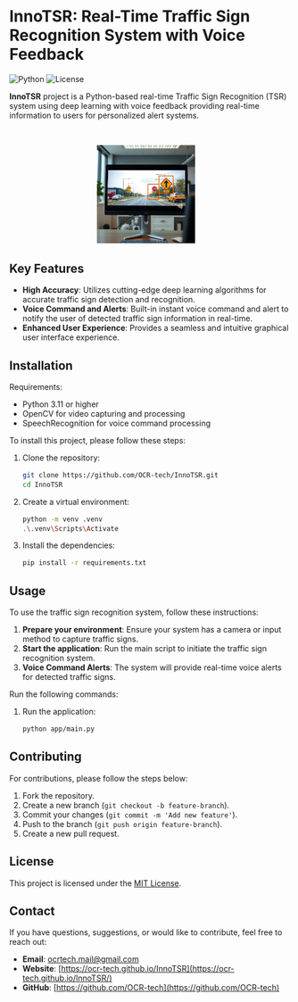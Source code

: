# InnoTSR: Real-Time Traffic Sign Recognition System with Voice Feedback

![Python](https://img.shields.io/badge/python-3.11%2B-blue)
![License](https://img.shields.io/badge/license-MIT-blue)

<!-- ![Visitors](https://visitor-badge.laobi.icu/badge?page_id=OCR-tech.InnoTSR) -->
<!-- ![GitHub repo size](https://img.shields.io/github/repo-size/OCR-tech/InnoTSR) -->
<!-- ![TensorFlow](https://img.shields.io/badge/tensorflow-2.18%2B-blue) -->
<!-- ![GitHub commit activity](https://img.shields.io/github/commit-activity/m/OCR-tech/InnoTSR) -->
<!-- ![GitHub contributors](https://img.shields.io/github/contributors-anon/OCR-tech/InnoTSR) -->

**InnoTSR** project is a Python-based real-time Traffic Sign Recognition (TSR) system using deep learning with voice feedback providing real-time information to users for personalized alert systems.

<br/>
<p align="center">
<img src="docs/img/img1a.png" style="width:35%; height:auto;">&emsp;
</p>

## Key Features

- **High Accuracy**: Utilizes cutting-edge deep learning algorithms for accurate traffic sign detection and recognition.
- **Voice Command and Alerts**: Built-in instant voice command and alert to notify the user of detected traffic sign information in real-time.
- **Enhanced User Experience**: Provides a seamless and intuitive graphical user interface experience.

## Installation

Requirements:

- Python 3.11 or higher
- OpenCV for video capturing and processing
- SpeechRecognition for voice command processing
  <!-- - TensorFlow 2.18 or higher -->
  <!-- - SSD MobileNet V2 model -->

To install this project, please follow these steps:

1. Clone the repository:

   ```sh
   git clone https://github.com/OCR-tech/InnoTSR.git
   cd InnoTSR
   ```

2. Create a virtual environment:

   ```sh
   python -m venv .venv
   .\.venv\Scripts\Activate
   ```

3. Install the dependencies:

   ```sh
   pip install -r requirements.txt
   ```

<!-- # ssd-mobilenet-v2-tensorflow2-fpnlite-320x320-v1.tar -->
<!-- 4. Download the [SSD MobileNet V2 TensorFlow 2 model](https://tfhub.dev/tensorflow/ssd_mobilenet_v2/fpnlite_320x320/1) and extract the files into `app/models/pretrained_model/`.
   - Ensure the directory contains files like `saved_model.pb` and the `saved_model` folder. -->

## Usage

To use the traffic sign recognition system, follow these instructions:

1. **Prepare your environment**: Ensure your system has a camera or input method to capture traffic signs.
2. **Start the application**: Run the main script to initiate the traffic sign recognition system.
3. **Voice Command Alerts**: The system will provide real-time voice alerts for detected traffic signs.

Run the following commands:

1. Run the application:
   ```sh
   python app/main.py
   ```

## Contributing

For contributions, please follow the steps below:

1. Fork the repository.
2. Create a new branch (`git checkout -b feature-branch`).
3. Commit your changes (`git commit -m 'Add new feature'`).
4. Push to the branch (`git push origin feature-branch`).
5. Create a new pull request.

## License

This project is licensed under the [MIT License](LICENSE).

## Contact

If you have questions, suggestions, or would like to contribute, feel free to reach out:

- **Email**: ocrtech.mail@gmail.com
- **Website**: [https://ocr-tech.github.io/InnoTSR](https://ocr-tech.github.io/InnoTSR/)
- **GitHub**: [https://github.com/OCR-tech](https://github.com/OCR-tech)
